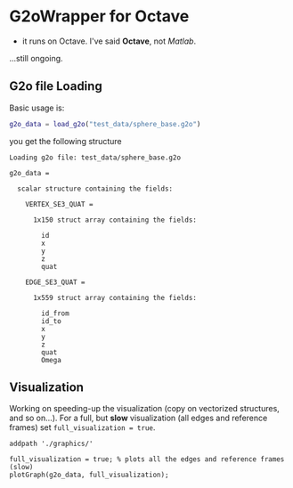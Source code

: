 # G2oWrapper for Octave #

* it runs on Octave. I've said **Octave**, not _Matlab_.

...still ongoing.<br>

## G2o file Loading

Basic usage is:

```Matlab
g2o_data = load_g2o("test_data/sphere_base.g2o")
```
you get the following structure

```
Loading g2o file: test_data/sphere_base.g2o

g2o_data =

  scalar structure containing the fields:

    VERTEX_SE3_QUAT =

      1x150 struct array containing the fields:

        id
        x
        y
        z
        quat

    EDGE_SE3_QUAT =

      1x559 struct array containing the fields:

        id_from
        id_to
        x
        y
        z
        quat
        Omega

```

## Visualization

Working on speeding-up the visualization (copy on vectorized structures, and so on...).
For a full, but **slow** visualization (all edges and reference frames) set `full_visualization = true`. 

```
addpath './graphics/'

full_visualization = true; % plots all the edges and reference frames (slow)
plotGraph(g2o_data, full_visualization);
```
